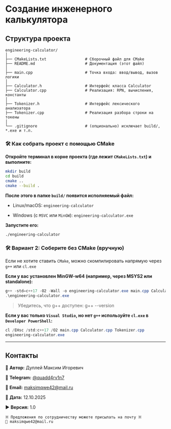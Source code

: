 # Создание инженерного калькулятора

## Структура проекта

```textline
engineering-calculator/
│
├── CMakeLists.txt                 # Сборочный файл для CMake
├── README.md                      # Документация (этот файл)
│
├── main.cpp                       # Точка входа: ввод/вывод, вызов логики
│
├── Calculator.h                   # Интерфейс класса Calculator
├── Calculator.cpp                 # Реализация: RPN, вычисления, константы
│
├── Tokenizer.h                    # Интерфейс лексического анализатора
├── Tokenizer.cpp                  # Реализация разбора строки на токены
│
└── .gitignore                     # (опционально) исключает build/, *.exe и т.п.
```

### 🛠 Как собрать проект с помощью CMake

**Откройте терминал в корне проекта (где лежит `CMakeLists.txt`) и выполните:**

```bash
mkdir build
cd build
cmake ..
cmake --build .
```

**После этого в папке `build/` появится исполняемый файл:**

- Linux/macOS: `engineering-calculator`

- Windows (с `MSVC` или `MinGW`): `engineering-calculator.exe`

**Запустите его:**

```bash
./engineering-calculator
```

### 🛠 Вариант 2: Соберите без CMake (вручную)

Если не хотите ставить `CMake`, можно скомпилировать напрямую через `g++` или `cl.exe`

**Если у вас установлен MinGW-w64 (например, через MSYS2 или standalone):**

```powershell
g++ -std=c++17 -O2 -Wall -o engineering-calculator.exe main.cpp Calculator.cpp Tokenizer.cpp
.\engineering-calculator.exe
```

> Убедитесь, что g++ доступен: g++ --version

**Если у вас только `Visual Studio`, но нет `g++` используйте `cl.exe` в `Developer PowerShell`:**

```powershell
cl /EHsc /std:c++17 /O2 main.cpp Calculator.cpp Tokenizer.cpp
engineering-calculator.exe
```

---

## Контакты

💼 **Автор:** Дуплей Максим Игоревич

📲 **Telegram:** [@quadd4rv1n7](https://t.me/quadd4rv1n7)

📧 **Email:** [maksimqwe42@mail.ru](mailto:maksimqwe42@mail.ru)

📅 **Дата:** 12.10.2025

▶️ **Версия:** 1.0

```textline
※ Предложения по сотрудничеству можете присылать на почту ※
📧 maksimqwe42@mail.ru
```
